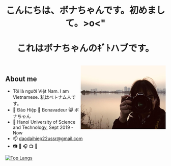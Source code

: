 <h1 align="center" style="font-weight:bold;">こんにちは、ボナちゃんです。初めまして。>o<"</h1>

<h1 align="center" style="font-weight:bold;">これはボナちゃんのｷﾞﾄハブです。</h1>

<br>

<img align="right" width="auto" height="200" src="images/bonatonikon.jpg">

## About me
* Tôi là người Việt Nam. I am Vietnamese. 私はベトナム人です。
* :boy: Đào Hiệp :japanese_ogre: Bonavadeur :smile_cat: ボナちゃん
* :school: Hanoi University of Science and Technology, Sept 2019 - Now
* :mailbox: daodaihiep22ussr@gmail.com
* :camera: :musical_keyboard: :headphones: :tv: :book:
<!-- * :book: [Privé de Bonavadeur](https://prive.bonavadeur.xyz) (
ボナちゃんのプヒベ) -->
<!-- MÒ TẬN VÀO ĐÂY ĐỌC THÌ CŨNG GHÊ ĐẤY, KIA LÀ BLOG CỦA WATASHI -->

[![Top Langs](https://github-readme-stats.vercel.app/api/top-langs/?username=anuraghazra&hide_progress=true)](https://github.com/anuraghazra/github-readme-stats)
